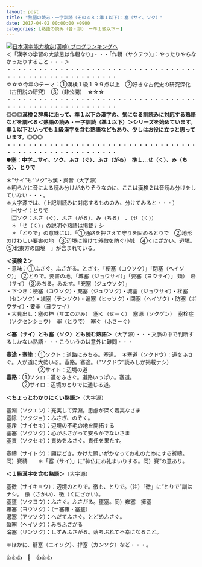```yaml
---
layout: post
title: "熟語の読み・一字訓読（その４８：準１以下）：塞（サイ、ソク）"
date: 2017-04-02 00:00:00 +0900
categories: [熟語の読み（音・訓）　ー準１級以下－]
---
```


[![](/syuusyuu9701/assets/images/熟語の読み・一字訓読（その４８：準１以下）：塞（サイ、ソク）-br_c_3028_1.gif)](http://blog.with2.net/link.php?1659096:3028 "日本漢字能力検定(漢検) ブログランキングへ")[日本漢字能力検定(漢検) ブログランキングへ](http://blog.with2.net/link.php?1659096:3028)  
＜「漢字の学習の大禁忌は作輟なり」・・・「作輟（サクテツ）」：やったりやらなかったりすること・・・＞  
・・・・・・・・・・・・・・・・・・・・・・・・・・・・・・・・・・・・・・・・・・・・・・・・・・・・・・・・・  
☆☆☆今年のテーマ：①漢検１級１９９点以上　②好きな古代史の研究深化（古田説の研究）　③（非公開）　☆☆☆　　  
・・・・・・・・・・・・・・・・・・・・・・・・・・・・・・・・・・・・・・・・・・・・・・・・・・・・・・・・・  
**◎◎◎漢検２辞典に沿って、準１以下の漢字の、気になる訓読みに対応する熟語などを調べる＜熟語の読み・一字訓読（準１以下）＞シリーズを始めています。準１以下といっても１級漢字を含む熟語などもあり、少しはお役に立つと思っています。◎◎◎**  
・・・・・・・・・・・・・・・・・・・・・・・・・・・・・・・・・・・・・・・・・・・・・・・・・・・・・・・・・  
**●塞：中学…サイ、ソク、ふさ（ぐ）、ふさ（がる）　準１…せ（く）、み（ちる）、とりで**  
  
＊“サイ”も“ソク”も漢・呉音（大字源）  
＊明らかに音による読み分けがありそうなのに、ここは漢検２は音読み分けをしていない・・・。  
＊大字源では、（上記訓読みに対応するもののみ、分けてみると・・・）  
　🈩サイ：とりで  
　🈔ソク：ふさ（ぐ）、ふさ（がる）、み（ちる）　、（せ（く））　　  
　＊「せ（く）」の説明や熟語は掲載ナシ  
　＊「とりで」の意味には、「①通路を押さえて守りを固めるとりで　②地形のけわしい要害の地　③辺境に設けて外敵を防ぐ小城　④くにざかい。辺境。⑤北東方の国境　」が含まれている。  
  
**＜漢検２＞**  
・意味：①ふさぐ。ふさがる。とざす。「梗塞（コウソク）」「閉塞（ヘイソク）」 ②とりで。要害の地。「城塞（ジョウサイ）」「要塞（ヨウサイ）」 類）　砦（サイ） ③みちる。みたす。「充塞（ジュウソク）」  
・下つき：梗塞（コウソク）・充塞（ジュウソク）・城塞（ジョウサイ）・栓塞（センソク）・塡塞（テンソク）・逼塞（ヒッソク）・閉塞（ヘイソク）・防塞（ボウサイ）・要塞（ヨウサイ）  
・大見出し：塞の神（サエのかみ）　塞く（せ－く）　塞源（ソクゲン）　塞栓症（ソクセンショウ）　塞（とりで）　塞ぐ（ふさ－ぐ）  
  
**＜塞（サイ）とも塞（ソク）とも読む熟語＞**（大字源）・・・文脈の中で判断するしかない熟語・・・こういうのは意外に難問・・・  
  
**塞途・塞塗**：①ソクト：道路にみちる。塞道。　＊塞道（ソクドウ）：道をふさぐ。人が道に大勢いる。塞路。塞途。（“ソクドウ”読みしか掲載ナシ）  
　　　　　　②サイト：辺境の道  
**塞路**：①ソクロ：道をふさぐ。道路いっぱい。塞道。　  
　　　②サイロ：辺境のとりでに通じる道。  
  
**＜ちょっとわかりにくい熟語＞**（大字源）  
  
塞淵（ソクエン）：充実して深淵。思慮が深く着実なさま  
塞除（ソクジョ）：ふさぎ、のぞく。  
塞斥（サイセキ）：辺境の不毛の地を開拓する  
塞塞（ソクソク）：心がふさがって安らかでないさま  
塞責（ソクセキ）：責めをふさぐ。責任を果たす。  
  
塞禱（サイトウ）：願ほどき。かけた願いがかなってお礼のためにする祈禱。　同）賽禱　　＊「塞（サイ）」に“神仏にお礼まいりする。同）賽”の意あり。  
  
**＜１級漢字を含む熟語＞**（大字源）  
  
塞徼（サイキョウ）：辺境のとりで。徼も、とりで。（注）「徼」に“とりで”訓はナシ。　徼（さかい）、徼（くにざかい）。  
塞壅（ソクヨウ）：ふさぐ。ふさがる。壅塞。同）雍塞　擁塞  
雍塞（ヨウソク）：（＝塞雍・塞壅）  
遏塞（アツソク）：へだてふさぐ。とどめふさぐ。  
盈塞（ヘイソク）：みちふさがる  
淪塞（リンソク）：しずみふさがる。落ちぶれて不幸になること。  
  
＊ほかに、翳塞（エイソク）、捍塞（カンソク）など・・・。  
  
👍👍👍　🐔　👍👍👍  